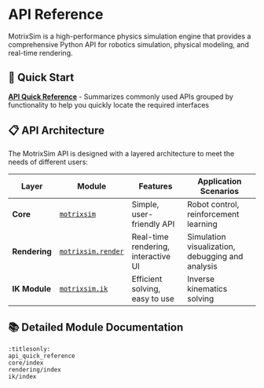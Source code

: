# API Reference

MotrixSim is a high-performance physics simulation engine that provides a comprehensive Python API for robotics simulation, physical modeling, and real-time rendering.

## 🚀 Quick Start

**[API Quick Reference](api_quick_reference.md)** - Summarizes commonly used APIs grouped by functionality to help you quickly locate the required interfaces

## 📋 API Architecture

The MotrixSim API is designed with a layered architecture to meet the needs of different users:

| Layer         | Module                                   | Features                            | Application Scenarios                            |
| ------------- | ---------------------------------------- | ----------------------------------- | ------------------------------------------------ |
| **Core**      | [`motrixsim`](core/index.md)             | Simple, user-friendly API           | Robot control, reinforcement learning            |
| **Rendering** | [`motrixsim.render`](rendering/index.md) | Real-time rendering, interactive UI | Simulation visualization, debugging and analysis |
| **IK Module** | [`motrixsim.ik`](ik/index.md)            | Efficient solving, easy to use      | Inverse kinematics solving                       |

## 📚 Detailed Module Documentation

```{toctree}
:titlesonly:
api_quick_reference
core/index
rendering/index
ik/index
```
